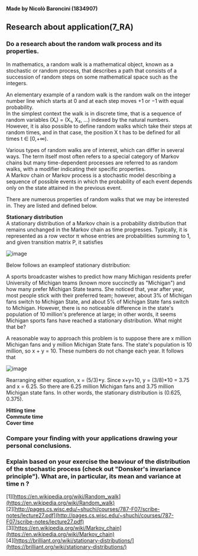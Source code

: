 **Made by Nicolò Baroncini (1834907)**

## Research about application(7_RA)
### Do a research about the random walk process and its properties.
In mathematics, a random walk is a mathematical object, known as a stochastic or random process, that describes a path that consists of a succession of random steps on some mathematical space such as the integers.

An elementary example of a random walk is the random walk on the integer number line which starts at 0 and at each step moves +1 or −1 with equal probability.\
In the simplest context the walk is in discrete time, that is a sequence of random variables (Xₜ) = (X₁, X₂, ...) indexed by the natural numbers. However, it is also possible to define random walks which take their steps at random times, and in that case, the position X
t has to be defined for all times t ∈ [0,+∞).

Various types of random walks are of interest, which can differ in several ways. The term itself most often refers to a special category of Markov chains but many time-dependent processes are referred to as random walks, with a modifier indicating their specific properties. \
A Markov chain or Markov process is a stochastic model describing a sequence of possible events in which the probability of each event depends only on the state attained in the previous event.

There are numerous properties of random walks that we may be interested in. They are listed and defined below.

**Stationary distribution** \
A stationary distribution of a Markov chain is a probability distribution that remains unchanged in the Markov chain as time progresses. Typically, it is represented as a row vector π whose entries are probabilities summing to 1, and given transition matrix P, it satisfies

![image](https://user-images.githubusercontent.com/78324346/141069829-3ad727e6-30f5-4ae6-ab3f-572b50eeeca2.png)

Below follows an exampleof stationary distribution:

A sports broadcaster wishes to predict how many Michigan residents prefer University of Michigan teams (known more succinctly as "Michigan") and how many prefer Michigan State teams. She noticed that, year after year, most people stick with their preferred team; however, about 3% of Michigan fans switch to Michigan State, and about 5% of Michigan State fans switch to Michigan. However, there is no noticeable difference in the state's population of 10 million's preference at large; in other words, it seems Michigan sports fans have reached a stationary distribution. What might that be?

A reasonable way to approach this problem is to suppose there are x million Michigan fans and y million Michigan State fans. The state's population is 10 million, so x + y = 10. These numbers do not change each year. It follows that

![image](https://user-images.githubusercontent.com/78324346/141070356-bb9260b0-56ae-42d2-8d40-4756a4b0d0d6.png)

Rearranging either equation, x = (5/3)*y. Since x+y=10, y = (3/8)*10 = 3.75 and x = 6.25. So there are 6.25 million Michigan fans and 3.75 million Michigan state fans. In other words, the stationary distribution is (0.625, 0.375).


**Hitting time** \
**Commute time** \
**Cover time**


### Compare your finding with your applications drawing your personal conclusions.

### Explain based on your exercise the beaviour of the distribution of the stochastic process (check out "Donsker's invariance principle"). What are, in particular, its mean and variance at time n ?

[1][https://en.wikipedia.org/wiki/Random_walk](https://en.wikipedia.org/wiki/Random_walk) \
[2][http://pages.cs.wisc.edu/~shuchi/courses/787-F07/scribe-notes/lecture27.pdf](http://pages.cs.wisc.edu/~shuchi/courses/787-F07/scribe-notes/lecture27.pdf) \
[3][https://en.wikipedia.org/wiki/Markov_chain](https://en.wikipedia.org/wiki/Markov_chain) \
[4][https://brilliant.org/wiki/stationary-distributions/](https://brilliant.org/wiki/stationary-distributions/)
